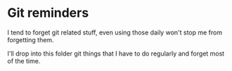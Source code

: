 # Git reminders

I tend to forget git related stuff, even using those daily won't stop me from forgetting them.

I'll drop into this folder git things that I have to do regularly and forget most of the time.